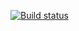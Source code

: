 [![Build status](https://ci.appveyor.com/api/projects/status/iehmms3bd0wsdj2w/branch/master?svg=true)](https://ci.appveyor.com/project/samoylovxo/help-desk/branch/master)
